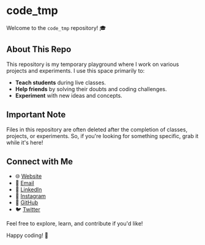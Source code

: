 # code_tmp

Welcome to the `code_tmp` repository! 🎓

## About This Repo

This repository is my temporary playground where I work on various projects and experiments. I use this space primarily to:

- **Teach students** during live classes.
- **Help friends** by solving their doubts and coding challenges.
- **Experiment** with new ideas and concepts.

## Important Note

Files in this repository are often deleted after the completion of classes, projects, or experiments. So, if you're looking for something specific, grab it while it's here!

## Connect with Me

- 🌐 [Website](https://learnershakil.me)
- 📧 [Email](mailto:learnershakil@gmail.com)
- 💼 [LinkedIn](https://www.linkedin.com/in/learnershakil/)
- 📸 [Instagram](https://www.instagram.com/learnershakil/)
- 🐙 [GitHub](https://github.com/learnershakil)
- 🐦 [Twitter](https://x.com/learnershakil)

Feel free to explore, learn, and contribute if you'd like!

Happy coding! 🚀
